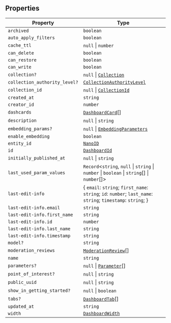 ## Properties

| Property | Type |
| ------ | ------ |
| <a id="archived"></a> `archived` | `boolean` |
| <a id="auto_apply_filters"></a> `auto_apply_filters` | `boolean` |
| <a id="cache_ttl"></a> `cache_ttl` | `null` \| `number` |
| <a id="can_delete"></a> `can_delete` | `boolean` |
| <a id="can_restore"></a> `can_restore` | `boolean` |
| <a id="can_write"></a> `can_write` | `boolean` |
| <a id="collection"></a> `collection?` | `null` \| [`Collection`](internal/Collection.md) |
| <a id="collection_authority_level"></a> `collection_authority_level?` | [`CollectionAuthorityLevel`](internal/CollectionAuthorityLevel.md) |
| <a id="collection_id"></a> `collection_id` | `null` \| [`CollectionId`](internal/CollectionId.md) |
| <a id="created_at"></a> `created_at` | `string` |
| <a id="creator_id"></a> `creator_id` | `number` |
| <a id="dashcards"></a> `dashcards` | [`DashboardCard`](internal/DashboardCard.md)[] |
| <a id="description"></a> `description` | `null` \| `string` |
| <a id="embedding_params"></a> `embedding_params?` | `null` \| [`EmbeddingParameters`](internal/EmbeddingParameters.md) |
| <a id="enable_embedding"></a> `enable_embedding` | `boolean` |
| <a id="entity_id"></a> `entity_id` | [`NanoID`](internal/NanoID.md) |
| <a id="id"></a> `id` | [`DashboardId`](internal/DashboardId.md) |
| <a id="initially_published_at"></a> `initially_published_at` | `null` \| `string` |
| <a id="last_used_param_values"></a> `last_used_param_values` | `Record`\<`string`, `null` \| `string` \| `number` \| `boolean` \| `string`[] \| `number`[]\> |
| <a id="last-edit-info"></a> `last-edit-info` | \{ `email`: `string`; `first_name`: `string`; `id`: `number`; `last_name`: `string`; `timestamp`: `string`; \} |
| `last-edit-info.email` | `string` |
| `last-edit-info.first_name` | `string` |
| `last-edit-info.id` | `number` |
| `last-edit-info.last_name` | `string` |
| `last-edit-info.timestamp` | `string` |
| <a id="model"></a> `model?` | `string` |
| <a id="moderation_reviews"></a> `moderation_reviews` | [`ModerationReview`](internal/ModerationReview.md)[] |
| <a id="name"></a> `name` | `string` |
| <a id="parameters"></a> `parameters?` | `null` \| [`Parameter`](internal/Parameter.md)[] |
| <a id="point_of_interest"></a> `point_of_interest?` | `null` \| `string` |
| <a id="public_uuid"></a> `public_uuid` | `null` \| `string` |
| <a id="show_in_getting_started"></a> `show_in_getting_started?` | `null` \| `boolean` |
| <a id="tabs"></a> `tabs?` | [`DashboardTab`](internal/DashboardTab.md)[] |
| <a id="updated_at"></a> `updated_at` | `string` |
| <a id="width"></a> `width` | [`DashboardWidth`](internal/DashboardWidth.md) |
